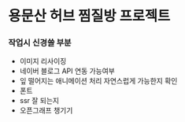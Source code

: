 # 용문산 허브 찜질방 프로젝트



### 작업시 신경쓸 부분

- 이미지 리사이징
- 네이버 블로그 API 연동 가능여부
- 잎 떨어지는 애니메이션 처리 자연스럽게 가능한지 확인
- 폰트
- ssr 잘 되는지
- 오픈그래프 챙기기

